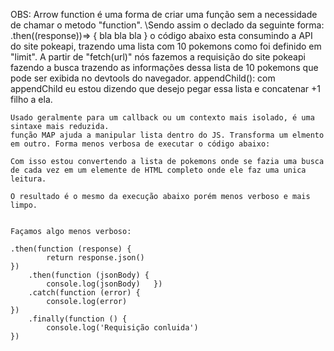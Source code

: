    OBS: Arrow function é uma forma de criar uma função sem a necessidade de chamar o metodo "function". \Sendo assim o declado da seguinte forma:
    .then((response))=> {
        bla bla bla
    }
    o código abaixo esta consumindo a API do site pokeapi, trazendo uma lista com 10 pokemons como foi definido em "limit". A partir de "fetch(url)" nós fazemos a requisição do site pokeapi fazendo a busca trazendo as informações dessa lista de 10 pokemons que pode ser exibida no devtools do navegador. 
    appendChild(): com appendChild eu estou dizendo que desejo pegar essa lista e concatenar +1 filho a ela.

    Usado geralmente para um callback ou um contexto mais isolado, é uma sintaxe mais reduzida.
    função MAP ajuda a manipular lista dentro do JS. Transforma um elmento em outro. Forma menos verbosa de executar o código abaixo:

    Com isso estou convertendo a lista de pokemons onde se fazia uma busca de cada vez em um elemente de HTML completo onde ele faz uma unica leitura.

    O resultado é o mesmo da execução abaixo porém menos verboso e mais limpo.


    Façamos algo menos verboso:

    .then(function (response) {
            return response.json() 
    })
        .then(function (jsonBody) {
            console.log(jsonBody)   })
        .catch(function (error) {
            console.log(error)
    })
        .finally(function () {
            console.log('Requisição conluida')
    })